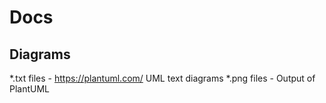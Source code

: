 Docs
====

Diagrams
--------

*.txt files - https://plantuml.com/ UML text diagrams
*.png files - Output of PlantUML

